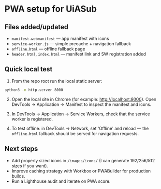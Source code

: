 # PWA setup for UiASub

## Files added/updated

- `manifest.webmanifest` — app manifest with icons
- `service-worker.js` — simple precache + navigation fallback
- `offline.html` — offline fallback page
- `header.html`, `index.html` — manifest link and SW registration added

## Quick local test

1. From the repo root run the local static server:

```bash
python3 -m http.server 8000
```

2. Open the local site in Chrome (for example: [http://localhost:8000](http://localhost:8000)). Open DevTools → Application → Manifest to inspect the manifest and icons.

3. In DevTools → Application → Service Workers, check that the service worker is registered.

4. To test offline: in DevTools → Network, set 'Offline' and reload — the `offline.html` fallback should be served for navigation requests.

## Next steps

- Add properly sized icons in `/images/icons/` (I can generate 192/256/512 sizes if you want).
- Improve caching strategy with Workbox or PWABuilder for production builds.
- Run a Lighthouse audit and iterate on PWA score.
